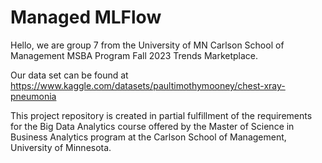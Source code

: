 # Managed MLFlow

Hello, we are group 7 from the University of MN Carlson School of Management MSBA Program Fall 2023 Trends Marketplace.


Our data set can be found at https://www.kaggle.com/datasets/paultimothymooney/chest-xray-pneumonia




This project repository is created in partial fulfillment of the requirements for the Big Data Analytics course offered by the Master of Science in Business Analytics program at the Carlson School of Management, University of Minnesota.

